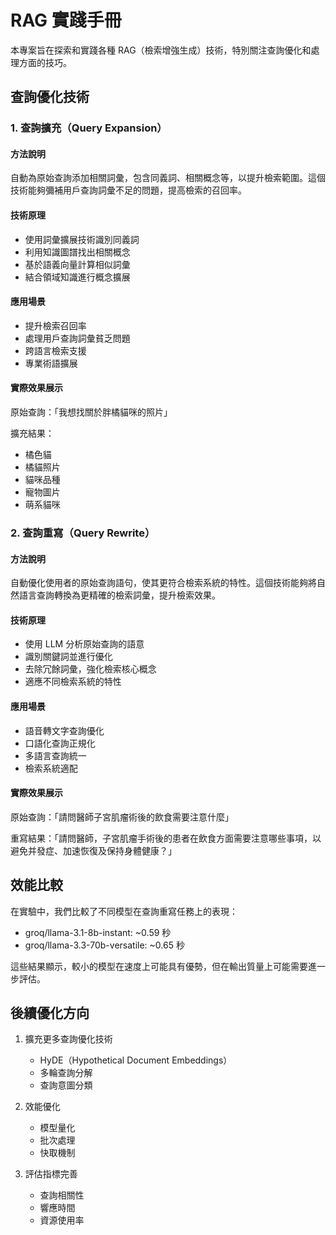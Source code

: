 # RAG 實踐手冊

本專案旨在探索和實踐各種 RAG（檢索增強生成）技術，特別關注查詢優化和處理方面的技巧。

## 查詢優化技術

### 1. 查詢擴充（Query Expansion）

#### 方法說明
自動為原始查詢添加相關詞彙，包含同義詞、相關概念等，以提升檢索範圍。這個技術能夠彌補用戶查詢詞彙不足的問題，提高檢索的召回率。

#### 技術原理
- 使用詞彙擴展技術識別同義詞
- 利用知識圖譜找出相關概念
- 基於語義向量計算相似詞彙
- 結合領域知識進行概念擴展

#### 應用場景
- 提升檢索召回率
- 處理用戶查詢詞彙貧乏問題
- 跨語言檢索支援
- 專業術語擴展

#### 實際效果展示

原始查詢：「我想找關於胖橘貓咪的照片」

擴充結果：
- 橘色貓
- 橘貓照片
- 貓咪品種
- 寵物圖片
- 萌系貓咪

### 2. 查詢重寫（Query Rewrite）

#### 方法說明
自動優化使用者的原始查詢語句，使其更符合檢索系統的特性。這個技術能夠將自然語言查詢轉換為更精確的檢索詞彙，提升檢索效果。

#### 技術原理
- 使用 LLM 分析原始查詢的語意
- 識別關鍵詞並進行優化
- 去除冗餘詞彙，強化檢索核心概念
- 適應不同檢索系統的特性

#### 應用場景
- 語音轉文字查詢優化
- 口語化查詢正規化
- 多語言查詢統一
- 檢索系統適配

#### 實際效果展示

原始查詢：「請問醫師子宮肌瘤術後的飲食需要注意什麼」

重寫結果：「請問醫師，子宮肌瘤手術後的患者在飲食方面需要注意哪些事項，以避免并發症、加速恢復及保持身體健康？」

## 效能比較

在實驗中，我們比較了不同模型在查詢重寫任務上的表現：

- groq/llama-3.1-8b-instant: ~0.59 秒
- groq/llama-3.3-70b-versatile: ~0.65 秒

這些結果顯示，較小的模型在速度上可能具有優勢，但在輸出質量上可能需要進一步評估。

## 後續優化方向

1. 擴充更多查詢優化技術
   - HyDE（Hypothetical Document Embeddings）
   - 多輪查詢分解
   - 查詢意圖分類
   
2. 效能優化
   - 模型量化
   - 批次處理
   - 快取機制

3. 評估指標完善
   - 查詢相關性
   - 響應時間
   - 資源使用率

